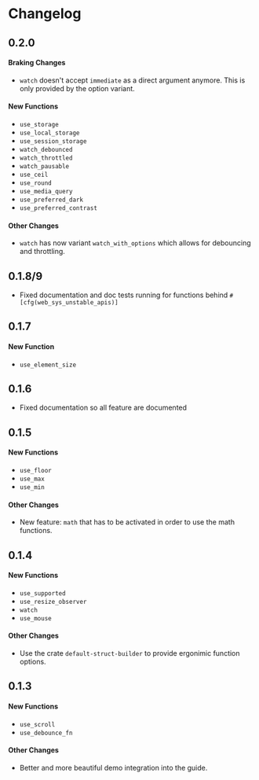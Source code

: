 # Changelog

## 0.2.0

#### Braking Changes
- `watch` doesn't accept `immediate` as a direct argument anymore. This is only provided by the option variant.

#### New Functions
- `use_storage`
- `use_local_storage`
- `use_session_storage`
- `watch_debounced`
- `watch_throttled`
- `watch_pausable`
- `use_ceil`
- `use_round`
- `use_media_query`
- `use_preferred_dark`
- `use_preferred_contrast`

#### Other Changes

- `watch` has now variant `watch_with_options` which allows for debouncing and throttling.

## 0.1.8/9

- Fixed documentation and doc tests running for functions behind `#[cfg(web_sys_unstable_apis)]`

## 0.1.7

#### New Function
- `use_element_size`

## 0.1.6

- Fixed documentation so all feature are documented

## 0.1.5

#### New Functions
- `use_floor`
- `use_max`
- `use_min`

#### Other Changes
- New feature: `math` that has to be activated in order to use the math functions.

## 0.1.4

#### New Functions
- `use_supported`
- `use_resize_observer`
- `watch`
- `use_mouse`

#### Other Changes
- Use the crate `default-struct-builder` to provide ergonimic function options.

## 0.1.3

#### New Functions
- `use_scroll`
- `use_debounce_fn`

#### Other Changes
- Better and more beautiful demo integration into the guide.